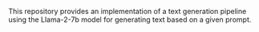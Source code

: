 This repository provides an implementation of a text generation pipeline using the Llama-2-7b model for generating text based on a given prompt.
